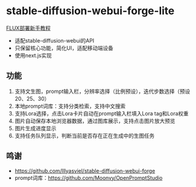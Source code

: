# stable-diffusion-webui-forge-lite

[FLUX部署新手教程](HowToPlayFlux.md)

- 适配stable-diffusion-webui的API
- 只保留核心功能，简化UI，适配移动端设备
- 使用next.js实现

## 功能
1. 支持文生图，prompt输入栏，分辨率选择（比例预设），迭代步数选择（预设20、25、30）
2. 本地prompt词库：支持分类检索，支持中文搜索
3. 支持Lora选择，点击Lora卡片自动在prompt输入栏填入Lora tag和Lora权重
4. 图片自动保存本地浏览器数据，通过图库展示，支持点击图片放大预览
5. 图片生成进度显示
6. 支持任务队列显示，判断当前是否存在正在生成中的生图任务

## 鸣谢
- https://github.com/lllyasviel/stable-diffusion-webui-forge
- prompt词库：https://github.com/Moonvy/OpenPromptStudio
